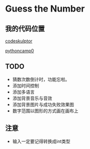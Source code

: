 # Guess the Number
## 我的代码位置
[codeskulptor](http://www.codeskulptor.org/#user39_7FF41NsYCLIZDPo.py)

[pythoncamp0](https://github.com/Lillianmin/omooc.py/blob/master/src/iippy-1/guess_number.py)

## TODO
 * 猜数次数倒计时，功能忘啦。
 * 添加时间控制
 * 添加多语言
 * 添加背景音乐与音效
 * 添加背景图片与成功失败效果图
 * 数字范围以图形的方式画在画布上

## 注意
 * 输入一定要记得转换成int类型

